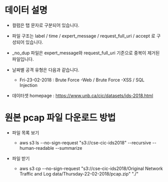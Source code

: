 # 데이터 설명

- 컬럼은 탭 문자로 구분되어 있습니다.

- 파일 구조는 label / time / expert_message / request_full_uri / accept 로 구성되어 있습니다.

- _no_dup 파일은 expert_message와 request_full_uri 기준으로 중복이 제거된 파일입니다.

- 날짜별 공격 유형은 다음과 같습니다.
	- Fri-23-02-2018 : Brute Force -Web / Brute Force -XSS / SQL Injection

- 데이터셋 homepage : https://www.unb.ca/cic/datasets/ids-2018.html


# 원본 pcap 파일 다운로드 방법

- 파일 목록 보기
	- aws s3 ls --no-sign-request "s3://cse-cic-ids2018" --recursive --human-readable --summarize

- 파일 받기
	- aws s3 cp --no-sign-request "s3://cse-cic-ids2018/Original Network Traffic and Log data/Thursday-22-02-2018/pcap.zip" "./"